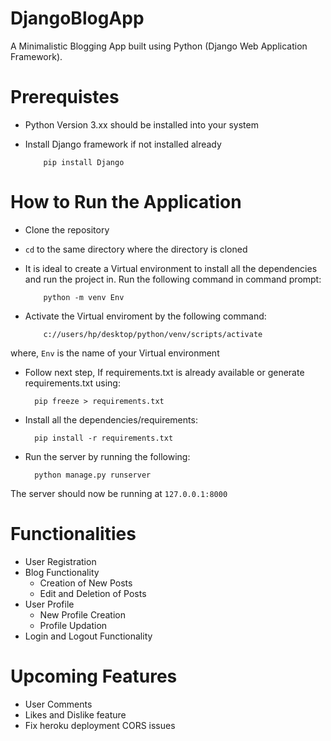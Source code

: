 # DjangoBlogApp
A Minimalistic Blogging App built using Python (Django Web Application Framework).

# Prerequistes
- Python Version 3.xx should be installed into your system
- Install Django framework if not installed already
               
          pip install Django

# How to Run the Application
- Clone the repository
- `cd` to the same directory where the directory is cloned
- It is ideal to create a Virtual environment to install all the dependencies and run the project in. Run the following command in command prompt:
     
          python -m venv Env

- Activate the Virtual enviroment by the following command:
          
          c://users/hp/desktop/python/venv/scripts/activate

where, `Env` is the name of your Virtual environment

- Follow next step, If requirements.txt is already available or generate requirements.txt using:
     
        pip freeze > requirements.txt

- Install all the dependencies/requirements:

        pip install -r requirements.txt

- Run the server by running the following:
     
        python manage.py runserver

The server should now be running at `127.0.0.1:8000`

# Functionalities
- User Registration
- Blog Functionality
    - Creation of New Posts 
    - Edit and Deletion of Posts
- User Profile
    - New Profile Creation
    - Profile Updation
- Login and Logout Functionality

# Upcoming Features
- User Comments
- Likes and Dislike feature
- Fix heroku deployment CORS issues
